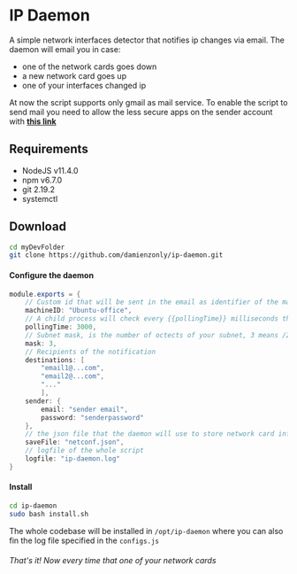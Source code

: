 # IP Daemon
A simple network interfaces detector that notifies ip changes via email.
The daemon will email you in case:
* one of the network cards goes down
* a new network card goes up
* one of your interfaces changed ip 

At now the script supports only gmail as mail service. To enable the script to send mail you need to allow the less secure apps on the sender account with **[this link](https://myaccount.google.com/lesssecureapps)**

## Requirements
* NodeJS v11.4.0
* npm v6.7.0
* git 2.19.2
* systemctl

## Download
```bash
cd myDevFolder
git clone https://github.com/damienzonly/ip-daemon.git
```

#### Configure the daemon
```java
module.exports = {
    // Custom id that will be sent in the email as identifier of the machine
    machineID: "Ubuntu-office",
    // A child process will check every {{pollingTime}} milliseconds the network cards
    pollingTime: 3000,
    // Subnet mask, is the number of octects of your subnet, 3 means /24
    mask: 3,
    // Recipients of the notification
    destinations: [
        "email1@...com",
        "email2@...com",
        "..."
        ],
    sender: {
        email: "sender email",
        password: "senderpassword"
    },
    // the json file that the daemon will use to store network card informations in case of system reboot etc.
    saveFile: "netconf.json",
    // logfile of the whole script
    logfile: "ip-daemon.log"
}
```
#### Install
```bash
cd ip-daemon
sudo bash install.sh
```

The whole codebase will be installed in ```/opt/ip-daemon``` where you can also fin the log file specified in the ```configs.js```

###### That's it! Now every time that one of your network cards